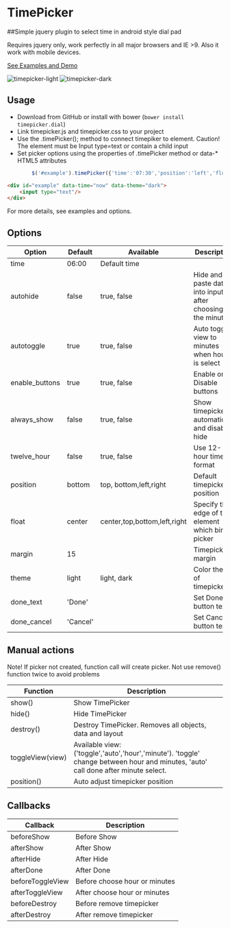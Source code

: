 # TimePicker

##Simple jquery plugin to select time in android style dial pad

Requires jquery only, work perfectly in all major browsers and IE >9. Also it work with mobile devices.

[See Examples and Demo](http://kachurun.github.io/timepicker/)

![timepicker-light](https://kachurun.github.io/timepicker/assets/light.png) ![timepicker-dark](https://kachurun.github.io/timepicker/assets/dark.png)

## Usage

*   Download from GitHub or install with bower (`bower install timepicker.dial`)
*   Link timepicker.js and timepicker.css to your project
*   Use the .timePicker(); method to connect timepiker to element. Caution! The element must be Input type=text or contain a child input
*   Set picker options using the properties of .timePicker method or data-* HTML5 attributes

```javascript
        $('#example').timePicker({'time':'07:30','position':'left','float':'bottom','autohide':true});
```

```html
<div id="example" data-time="now" data-theme="dark"> 
    <input type="text"/>
</div>    
```

For more details, see examples and options.


## Options

| Option | Default | Available | Description |
| --- | --- | --- | --- |
| time | 06:00 | Default time | |
| autohide | false | true, false | Hide and paste data into input after choosing the minutes |
| autotoggle | true | true, false | Auto toggle view to minutes when hour is select |
| enable_buttons | true | true, false | Enable or Disable buttons |
| always_show | false | true, false | Show timepicker automaticaly and disable hide |
| twelve_hour | false | true, false | Use 12-hour time format |
| position | bottom | top, bottom,left,right | Default timepicker position |
| float | center | center,top,bottom,left,right | Specify the edge of the element which bind picker |
| margin | 15 | | Timepicker margin |
| theme | light | light, dark | Color theme of timepicker |
| done_text | 'Done' | | Set Done button text |
| done_cancel | 'Cancel' | | Set Cancel button text |

## Manual actions

Note! If picker not created, function call will create picker. Not use remove() function twice to avoid problems

| Function | Description |
| --- | --- |
| show() | Show TimePicker |
| hide() | Hide TimePicker |
| destroy() | Destroy TimePicker. Removes all objects, data and layout |
| toggleView(view) | Available view: ('toggle','auto','hour','minute'). 'toggle' change between hour and minutes, 'auto' call done after minute select. |
| position() | Auto adjust timepicker position |

## Callbacks

| Callback | Description |
| --- | --- |
| beforeShow | Before Show |
| afterShow | After Show |
| afterHide | After Hide |
| afterDone | After Done |
| beforeToggleView | Before choose hour or minutes |
| afterToggleView | After choose hour or minutes |
| beforeDestroy | Before remove timepicker |
| afterDestroy | After remove timepicker |
